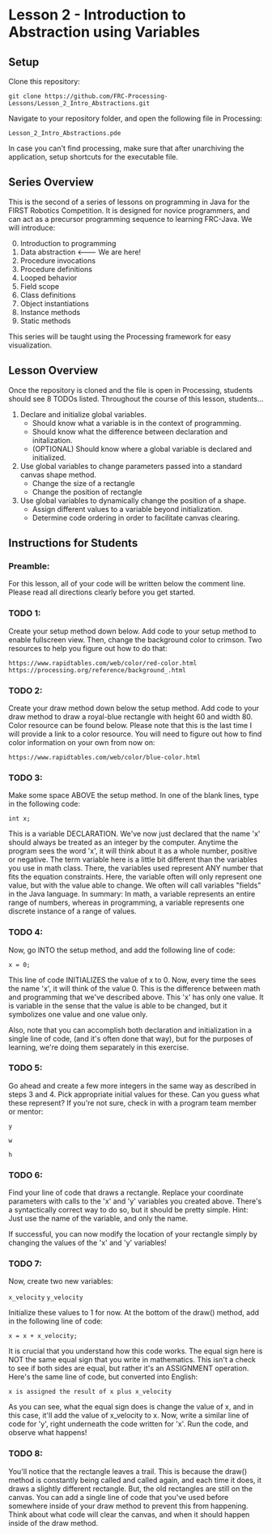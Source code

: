 # Lesson 2 - Introduction to Abstraction using Variables

## Setup

Clone this repository:

`git clone https://github.com/FRC-Processing-Lessons/Lesson_2_Intro_Abstractions.git`

Navigate to your repository folder, and open the following file in Processing:

`Lesson_2_Intro_Abstractions.pde`

In case you can't find processing, make sure that after unarchiving the application, setup shortcuts for the executable file.

## Series Overview
This is the second of a series of lessons on programming in Java for the FIRST Robotics Competition.  It is designed for novice programmers, and can act as a precursor programming sequence to learning FRC-Java.  We will introduce:

0. Introduction to programming
1. Data abstraction     <--- We are here!
2. Procedure invocations
3. Procedure definitions
4. Looped behavior
5. Field scope
6. Class definitions
7. Object instantiations
8. Instance methods
9. Static methods

This series will be taught using the Processing framework for easy visualization.

## Lesson Overview

Once the repository is cloned and the file is open in Processing, students should see 8 TODOs listed. Throughout the course of this lesson, students...

1. Declare and initialize global variables.
   - Should know what a variable is in the context of programming.
   - Should know what the difference between declaration and initalization.
   - (OPTIONAL) Should know where a global variable is declared and initialized.
2. Use global variables to change parameters passed into a standard canvas shape method.
   - Change the size of a rectangle
   - Change the position of rectangle 
3. Use global variables to dynamically change the position of a shape.
   - Assign different values to a variable beyond initialization.
   - Determine code ordering in order to facilitate canvas clearing.
   
## Instructions for Students

### Preamble:
For this lesson, all of your code will be written below the comment line.  Please read all directions clearly before you get started. 

### TODO 1:  
Create your setup method down below.  Add code to your setup method to enable fullscreen view.  Then, change the background color to crimson. Two resources to help you figure out how to do that:

`https://www.rapidtables.com/web/color/red-color.html`
`https://processing.org/reference/background_.html`

### TODO 2:
Create your draw method down below the setup method.  Add code to your draw method to draw a royal-blue rectangle with height 60 and width 80. Color resource can be found below.  Please note that this is the last time I will provide a link to a color resource.  You will need to figure out how to find color information on your own from now on:       

`https://www.rapidtables.com/web/color/blue-color.html`

### TODO 3: 
Make some space ABOVE the setup method.  In one of the blank lines, type in the following code:         

`int x;`    

This is a variable DECLARATION.  We've now just declared that the name 'x' should always be treated as an integer by the computer.  Anytime the program sees the word 'x', it will think about it as a whole number, positive or negative.
The term variable here is a little bit different than the variables you use in math class.  There, the variables used represent ANY number that fits the equation constraints.  Here, the variable often will only represent one value, but with the value able to change.   We often will call variables "fields" in the Java language.
In summary: In math, a variable represents an entire range of numbers, whereas in programming, a variable represents one discrete instance of a range of values.

### TODO 4: 
Now, go INTO the setup method, and add the following line of code:  

`x = 0;`

This line of code INITIALIZES the value of x to 0.  Now, every time the sees the name 'x', it will think of the value 0.  This is the difference between math and programming that we've described above.  This 'x' has only one value.  It is variable in the sense that the value is able to be changed, but it symbolizes one value and one value only.

Also, note that you can accomplish both declaration and initialization in
a single line of code, (and it's often done that way), but for the 
purposes of learning, we're doing them separately in this exercise.
          
### TODO 5: 
Go ahead and create a few more integers in the same way as described in steps 3 and 4.  Pick appropriate initial values for these.  Can you guess what these represent?  If you're not sure, check in with a program team member or mentor:

`y`

`w`

`h`

### TODO 6: 
Find your line of code that draws a rectangle.  Replace your coordinate parameters with calls to the 'x' and 'y' variables you created above. There's a syntactically correct way to do so, but it should be pretty simple.  Hint: Just use the name of the variable, and only the name.

If successful, you can now modify the location of your rectangle simply by changing the values of the 'x' and 'y' variables!

### TODO 7: 
Now, create two new variables:

`x_velocity`
`y_velocity`

Initialize these values to 1 for now.  At the bottom of the draw() method, add in the following line of code:

`x = x + x_velocity;`

It is crucial that you understand how this code works.  The equal sign  here is NOT the same equal sign that you write in mathematics.  This isn't a check to see if both sides are equal, but rather it's an  ASSIGNMENT operation.  Here's the same line of code, but converted into English:

`x is assigned the result of x plus x_velocity`

As you can see, what the equal sign does is change the value of x, and in this case, it'll add the value of x_velocity to x. Now, write a similar line of code for 'y', right underneath the code written for 'x'.  Run the code, and observe what happens!

### TODO 8: 
You'll notice that the rectangle leaves a trail.  This is because the draw() method is constantly being called and called again, and each time it does, it draws a slightly different rectangle.  But, the old rectangles are still on the canvas.  You can add a single line of code that you've used before somewhere inside of your draw method to prevent this from happening.  Think about what code will clear the canvas, and when it  should happen inside of the draw method.
